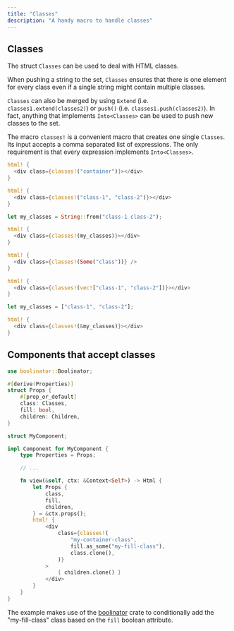 ```yaml
---
title: "Classes"
description: "A handy macro to handle classes"
---
```


## Classes

The struct `Classes` can be used to deal with HTML classes.

When pushing a string to the set, `Classes` ensures that there is one element
for every class even if a single string might contain multiple classes.

`Classes` can also be merged by using `Extend` (i.e.
`classes1.extend(classes2)`) or `push()` (i.e. `classes1.push(classes2)`). In
fact, anything that implements `Into<Classes>` can be used to push new classes
to the set.

The macro `classes!` is a convenient macro that creates one single `Classes`.
Its input accepts a comma separated list of expressions. The only requirement
is that every expression implements `Into<Classes>`.

<!--DOCUSAURUS_CODE_TABS-->
<!--Literal-->

```rust
html! {
  <div class={classes!("container")}></div>
}
```

<!--Multiple-->

```rust
html! {
  <div class={classes!("class-1", "class-2")}></div>
}
```

<!--String-->

```rust
let my_classes = String::from("class-1 class-2");

html! {
  <div class={classes!(my_classes)}></div>
}
```

<!--Optional-->

```rust
html! {
  <div class={classes!(Some("class"))} />
}
```

<!--Vector-->

```rust
html! {
  <div class={classes!(vec!["class-1", "class-2"])}></div>
}
```

<!--Array-->

```rust
let my_classes = ["class-1", "class-2"];

html! {
  <div class={classes!(&my_classes)}></div>
}
```

<!--END_DOCUSAURUS_CODE_TABS-->

## Components that accept classes

```rust
use boolinator::Boolinator;

#[derive(Properties)]
struct Props {
    #[prop_or_default]
    class: Classes,
    fill: bool,
    children: Children,
}

struct MyComponent;

impl Component for MyComponent {
    type Properties = Props;

    // ...

    fn view(&self, ctx: &Context<Self>) -> Html {
        let Props {
            class,
            fill,
            children,
        } = &ctx.props();
        html! {
            <div
                class={classes!(
                    "my-container-class",
                    fill.as_some("my-fill-class"),
                    class.clone(),
                )}
            >
                { children.clone() }
            </div>
        }
    }
}
```

The example makes use of the [boolinator](https://crates.io/crates/boolinator)
crate to conditionally add the "my-fill-class" class based on the `fill`
boolean attribute.
